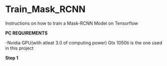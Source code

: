 # Train_Mask_RCNN
Instructions on how to train a Mask-RCNN Model on Tensorflow


<b>PC REQUIREMENTS</b>


  -Nvidia GPU(with atleat 3.0 of computing power)
    Gtx 1050ti is the one used in this project




<b>Step 1</b>
